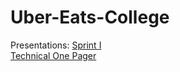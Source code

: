 # Uber-Eats-College

Presentations:
[Sprint I](https://docs.google.com/presentation/d/1_Yk92O0igap_3WxD2dDLHVLYg6Z7rVb3AG_SvwMbyoA/edit)<br/>
[Technical One Pager](https://docs.google.com/document/d/1PCfqDkR4mLwMmui9bApEpEeZ_Y5Es0b4wv_XquW19Es/edit?usp=sharing)
